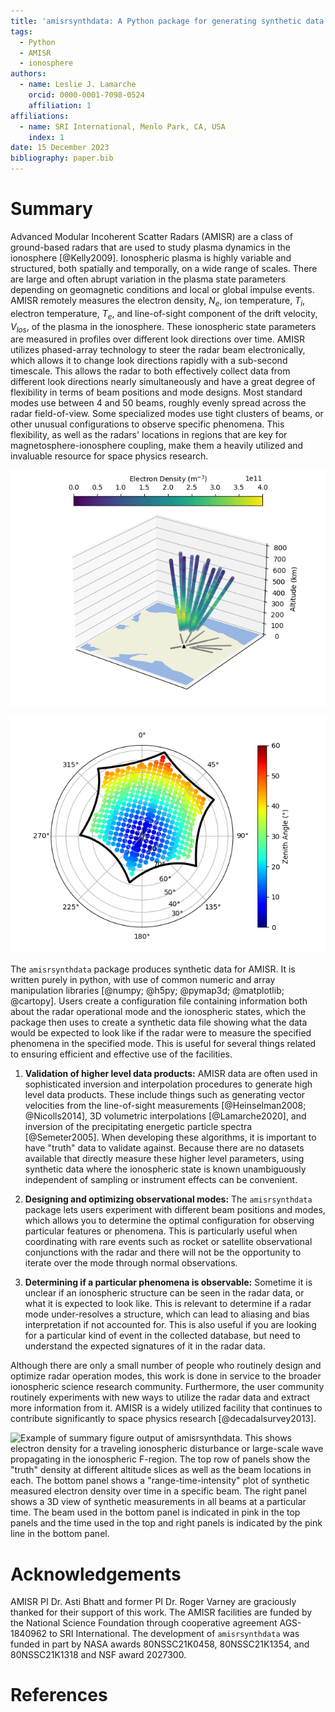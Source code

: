 ```yaml
---
title: 'amisrsynthdata: A Python package for generating synthetic data for the Advanced Modular Incoherent Scatter Radars'
tags:
  - Python
  - AMISR
  - ionosphere
authors:
  - name: Leslie J. Lamarche
    orcid: 0000-0001-7098-0524
    affiliation: 1
affiliations:
  - name: SRI International, Menlo Park, CA, USA
    index: 1
date: 15 December 2023
bibliography: paper.bib
---
```


# Summary

Advanced Modular Incoherent Scatter Radars (AMISR) are a class of ground-based radars that are used to study plasma dynamics in the ionosphere [@Kelly2009].  Ionospheric plasma is highly variable and structured, both spatially and temporally, on a wide range of scales. There are large and often abrupt variation in the plasma state parameters depending on geomagnetic conditions and local or global impulse events. AMISR remotely measures the electron density, $N_e$, ion temperature, $T_i$, electron temperature, $T_e$, and line-of-sight component of the drift velocity, $V_{los}$, of the plasma in the ionosphere.  These ionospheric state parameters are measured in profiles over different look directions over time.  AMISR utilizes phased-array technology to steer the radar beam electronically, which allows it to change look directions rapidly with a sub-second timescale.  This allows the radar to both effectively collect data from different look directions nearly simultaneously and have a great degree of flexibility in terms of beam positions and mode designs.  Most standard modes use between 4 and 50 beams, roughly evenly spread across the radar field-of-view.  Some specialized modes use tight clusters of beams, or other unusual configurations to observe specific phenomena. This flexibility, as well as the radars' locations in regions that are key for magnetosphere-ionosphere coupling, make them a heavily utilized and invaluable resource for space physics research.

![A 3D visualization of synthetic data from a commonly run 11 beam AMISR mode.](amisr3d.png)

![The full size of the field-of-view and possible beam positions for AMISR.](pfisr_beams.png)

The `amisrsynthdata` package produces synthetic data for AMISR.  It is written purely in python, with use of common numeric and array manipulation libraries [@numpy; @h5py; @pymap3d; @matplotlib; @cartopy].  Users create a configuration file containing information both about the radar operational mode and the ionospheric states, which the package then uses to create a synthetic data file showing what the data would be expected to look like if the radar were to measure the specified phenomena in the specified mode.  This is useful for several things related to ensuring efficient and effective use of the facilities.

1. **Validation of higher level data products:** AMISR data are often used in sophisticated inversion and interpolation procedures to generate high level data products.  These include things such as generating vector velocities from the line-of-sight measurements [@Heinselman2008; @Nicolls2014], 3D volumetric interpolations [@Lamarche2020], and inversion of the precipitating energetic particle spectra [@Semeter2005].  When developing these algorithms, it is important to have "truth" data to validate against.  Because there are no datasets available that directly measure these higher level parameters, using synthetic data where the ionospheric state is known unambiguously independent of sampling or instrument effects can be convenient.

2. **Designing and optimizing observational modes:**  The `amisrsynthdata` package lets users experiment with different beam positions and modes, which allows you to determine the optimal configuration for observing particular features or phenomena.  This is particularly useful when coordinating with rare events such as rocket or satellite observational conjunctions with the radar and there will not be the opportunity to iterate over the mode through normal observations.

3. **Determining if a particular phenomena is observable:** Sometime it is unclear if an ionospheric structure can be seen in the radar data, or what it is expected to look like.  This is relevant to determine if a radar mode under-resolves a structure, which can lead to aliasing and bias interpretation if not accounted for.  This is also useful if you are looking for a particular kind of event in the collected database, but need to understand the expected signatures of it in the radar data.

Although there are only a small number of people who routinely design and optimize radar operation modes, this work is done in service to the broader ionospheric science research community.  Furthermore, the user community routinely experiments with new ways to utilize the radar data and extract more information from it.  AMISR is a widely utilized facility that continues to contribute significantly to space physics research [@decadalsurvey2013].

![Example of summary figure output of `amisrsynthdata`.  This shows electron density for a traveling ionospheric disturbance or large-scale wave propagating in the ionospheric F-region.  The top row of panels show the "truth" density at different altitude slices as well as the beam locations in each.  The bottom panel shows a "range-time-intensity" plot of synthetic measured electron density over time in a specific beam.  The right panel shows a 3D view of synthetic measurements in all beams at a particular time.  The beam used in the bottom panel is indicated in pink in the top panels and the time used in the top and right panels is indicated by the pink line in the bottom panel.](../docs/synthdata_summary_ne.png)

# Acknowledgements

AMISR PI Dr. Asti Bhatt and former PI Dr. Roger Varney are graciously thanked for their support of this work.  The AMISR facilities are funded by the National Science Foundation through cooperative agreement AGS-1840962 to SRI International. The development of `amisrsynthdata` was funded in part by NASA awards 80NSSC21K0458, 80NSSC21K1354, and 80NSSC21K1318 and NSF award 2027300.

# References
